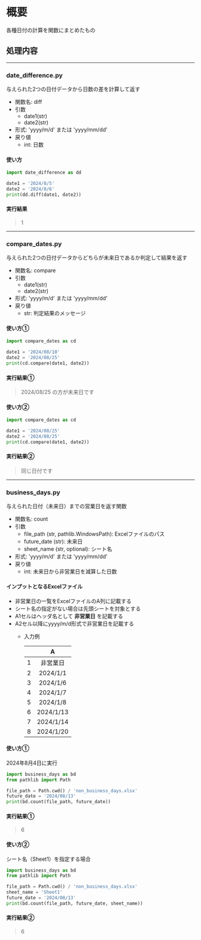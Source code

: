 # 概要

各種日付の計算を関数にまとめたもの

## 処理内容

---

### date_difference.py

与えられた2つの日付データから日数の差を計算して返す

* 関数名: diff
* 引数
  * date1(str)
  * date2(str)
* 形式: 'yyyy/m/d' または 'yyyy/mm/dd'
* 戻り値
  * int: 日数

#### 使い方

```python
import date_difference as dd

date1 = '2024/8/5'
date2 = '2024/8/6'
print(dd.diff(date1, date2))
```

#### 実行結果

> 1

---

### compare_dates.py

与えられた2つの日付データからどちらが未来日であるか判定して結果を返す

* 関数名: compare
* 引数
  * date1(str)
  * date2(str)
* 形式: 'yyyy/m/d' または 'yyyy/mm/dd'
* 戻り値
  * str: 判定結果のメッセージ

#### 使い方①

```python
import compare_dates as cd

date1 = '2024/08/10'
date2 = '2024/08/25'
print(cd.compare(date1, date2))
```

#### 実行結果①

> 2024/08/25 の方が未来日です

#### 使い方②

```python
import compare_dates as cd

date1 = '2024/08/25'
date2 = '2024/08/25'
print(cd.compare(date1, date2))
```
#### 実行結果②

> 同じ日付です

---

### business_days.py

与えられた日付（未来日）までの営業日を返す関数

* 関数名: count
* 引数
  * file_path (str, pathlib.WindowsPath): Excelファイルのパス
  * future_date (str): 未来日
  * sheet_name (str, optional): シート名
* 形式: 'yyyy/m/d' または 'yyyy/mm/dd'
* 戻り値
  * int: 未来日から非営業日を減算した日数

#### インプットとなるExcelファイル

* 非営業日の一覧をExcelファイルのA列に記載する
* シート名の指定がない場合は先頭シートを対象とする
* A1セルはヘッダ名として **非営業日** を記載する
* A2セル以降にyyyy/m/d形式で非営業日を記載する
  * 入力例

    |       |     A     |
    | :---: | :-------: |
    |   1   | 非営業日  |
    |   2   | 2024/1/1  |
    |   3   | 2024/1/6  |
    |   4   | 2024/1/7  |
    |   5   | 2024/1/8  |
    |   6   | 2024/1/13 |
    |   7   | 2024/1/14 |
    |   8   | 2024/1/20 |

#### 使い方①

2024年8月4日に実行

```python
import business_days as bd
from pathlib import Path

file_path = Path.cwd() / 'non_business_days.xlsx'
future_date = '2024/08/13'
print(bd.count(file_path, future_date))
```

#### 実行結果①

> 6

#### 使い方②

シート名（Sheet1）を指定する場合

```python
import business_days as bd
from pathlib import Path

file_path = Path.cwd() / 'non_business_days.xlsx'
sheet_name = 'Sheet1'
future_date = '2024/08/13'
print(bd.count(file_path, future_date, sheet_name))
```

#### 実行結果②

> 6
